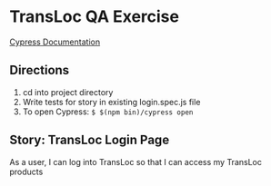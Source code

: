 # TransLoc QA Exercise
[Cypress Documentation](https://docs.cypress.io/api/api/table-of-contents.html)

## Directions
1. cd into project directory
2. Write tests for story in existing login.spec.js file
3. To open Cypress: `$ $(npm bin)/cypress open`

## Story: TransLoc Login Page
As a user, I can log into TransLoc so that I can access my TransLoc products
